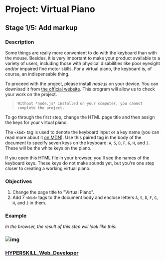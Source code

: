 # Project: Virtual Piano

## Stage 1/5: Add markup

### Description

Some things are really more convenient to do with the keyboard than with the mouse. Besides, it is very important to make your product available to a variety of users, including those with physical disabilities like poor eyesight and/or impaired fine motor skills. For a virtual piano, the keyboard is, of course, an indispensable thing.

To proceed with the project, please install *node.js* on your device. You can download it from [the official website](https://nodejs.org/en/). This program will allow us to check your work on the project.



> ```
> Without *node.js* installed on your computer, you cannot complete the project.
> ```



To go through the first step, change the HTML page title and then assign the keys for your virtual piano.

The `<kbd>` tag is used to denote the keyboard input or a key name (you can read more about it [on MDN](https://developer.mozilla.org/en-US/docs/Web/HTML/Element/kbd)). Use this paired tag in the body of the document to specify seven keys on the keyboard: `A`, `S`, `D`, `F`, `G`, `H`, and `J`. These will be the white keys on the piano.

If you open this HTML file in your browser, you'll see the names of the keyboard keys. These keys do not make sounds yet, but you're one step closer to creating a working virtual piano.

### Objectives

1. Change the page title to "Virtual Piano".
2. Add 7 `<kbd>` tags to the document body and enclose letters `A`, `S`, `D`, `F`, `G`, `H`, and `J` in them.

### Example

*In the browser, the result of this step will look like this:*

### ![img](https://ucarecdn.com/b10f5435-f03d-4f98-b9e3-1b1e56491b8f/)

### [HYPERSKILL_Web_Developer](https://github.com/kakanew/HYPERSKILL_Web_Developer)